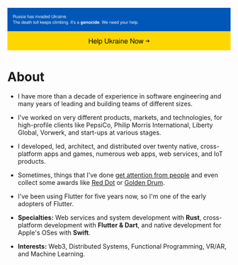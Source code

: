 [![Stand With Ukraine](https://raw.githubusercontent.com/vshymanskyy/StandWithUkraine/main/banner2-direct.svg)](https://vshymanskyy.github.io/StandWithUkraine)

# About 

- I have more than a decade of experience in software engineering and many years of leading and building teams of different sizes.

- I've worked on very different products, markets, and technologies, for high-profile clients like PepsiCo, Philip Morris International, Liberty Global, Vorwerk, and start-ups at various stages.

- I developed, led, architect, and distributed over twenty native, cross-platform apps and games, numerous web apps, web services, and IoT products.

- Sometimes, things that I've done [get attention from people](https://apps.apple.com/de/app/official-cookidoo-app/id714004506) and even collect some awards like [Red Dot](https://www.red-dot.org/project/thermomix-tm6-41286) or [Golden Drum](https://www.behance.net/gallery/18282261/BRAHM-Device-Application).

- I've been using Flutter for five years now, so I'm one of the early adopters of Flutter.

- __Specialties:__  Web services and system development with **Rust**, cross-platform development with **Flutter & Dart**, and native development for Apple's OSes with **Swift**.

- __Interests:__ Web3, Distributed Systems, Functional Programming, VR/AR, and Machine Learning.
